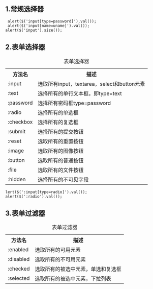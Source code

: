 ## 1.常规选择器 ##

	 alert($('input[type=password]').val());
	 alert($('input[name=uname]').val());
	alert($('input').size());

## 2.表单选择器 ##


<table>
		<caption>表单选择器</caption>
		<tr>
			<th>方法名</th>
			<th>描述</th>
		</tr>
		<tr>
			<td>:input</td>
			<td>选取所有input，textarea，select和button元素</td>
		</tr>
		<tr>
			<td>:text</td>
			<td>选择所有的单行文本框，即type=text</td>
		</tr>
		<tr>
			<td>:password</td>
			<td>选择所有密码框type=password</td>
		</tr>
		<tr>
			<td>:radio</td>
			<td>选择所有的单选框</td>
		</tr>
		<tr>
			<td>:checkbox</td>
			<td>选择所有的复选框</td>
		</tr>
		<tr>
			<td>:submit</td>
			<td>选择所有的提交按钮</td>
		</tr>
		<tr>
			<td>:reset</td>
			<td>选取所有的重置按钮</td>
		</tr>
		<tr>
			<td>:image</td>
			<td>选取所有的图像按钮</td>
		</tr>
		<tr>
			<td>:button</td>
			<td>选取所有的普通按钮</td>
		</tr>
		<tr>
			<td>:file</td>
			<td>选取所有的文件按钮</td>
		</tr>
		<tr>
			<td>:hidden</td>
			<td>选择所有的不可见字段</td>
		</tr>
	</table>


	lert($(':input[type=radio]').val());
	alert($(':radio').val());

## 3.表单过滤器 ##

<table>
		<caption>表单过滤器</caption>
		<tr>
			<th>方法名</th>
			<th>描述</th>
		</tr>
		<tr>
			<td>:enabled</td>
			<td>选取所有的可用元素</td>
		</tr>
		<tr>
			<td>:disabled</td>
			<td>选取所有的不可用元素</td>
		</tr>
		<tr>
			<td>:checked</td>
			<td>选取所有的被选中元素，单选和复选框</td>
		</tr>
		<tr>
			<td>:selected</td>
			<td>选取所有的被选中元素，下拉列表</td>
		</tr>
	</table>